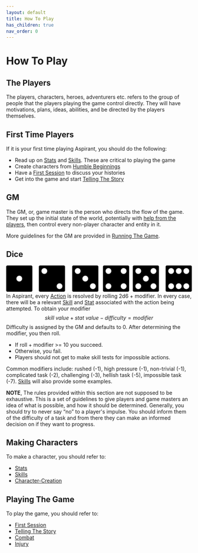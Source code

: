 ```yaml
---
layout: default
title: How To Play
has_children: true
nav_order: 0
---
```

# How To Play
## The Players
The players, characters, heroes, adventurers etc. refers to the group of people that the players playing the game control directly. They will have motivations, plans, ideas, abilities, and be directed by the players themselves.

## First Time Players
If it is your first time playing Aspirant, you should do the following:
* Read up on [Stats](Stats) and [Skills](Skills). These are critical to playing the game
* Create characters from [Humble Beginnings](Humble-Beginnings)
* Have a [First Session](First-Session) to discuss your histories
* Get into the game and start [Telling The Story](Telling-The-Story)

## GM
The GM, or, game master is the person who directs the flow of the game. They set up the initial state of the world, potentially with [help from the players](First-Session), then control every non-player character and entity in it.

More guidelines for the GM are provided in [Running The Game](Running-The-Game).

## Dice
![dice-icons](Content/dice-icons.svg)
In Aspirant, every [Action](Terminology#Action) is resolved by rolling 2d6 + modifier. In every case, there will be a relevant [Skill](Skills) and [Stat](Stats) associated with the action being attempted. To obtain your modifier
$$skill\ value + stat\ value - difficulty = modifier$$ 
Difficulty is assigned by the GM and defaults to 0. After determining the modifier, you then roll. 
* If roll + modifier >= 10 you succeed.
* Otherwise, you fail.
* Players should not get to make skill tests for impossible actions.

Common modifiers include: rushed (-1), high pressure (-1), non-trivial (-1), complicated task (-2), challenging (-3), hellish task (-5), impossible task (-7). [Skills](Skills) will also provide some examples.

**NOTE**, The rules provided within this section are not supposed to be exhaustive. This is a set of guidelines to give players and game masters an idea of what is possible, and how it should be determined. Generally, you should try to never say “no” to a player's impulse. You should inform them of the difficulty of a task and from there they can make an informed decision on if they want to progress.

## Making Characters
To make a character, you should refer to:
 * [Stats](Stats)
 * [Skills](Skills)
 * [Character-Creation](Character-Creation)

## Playing The Game
To play the game, you should refer to:
* [First Session](First-Session)
* [Telling The Story](Telling-The-Story)
* [Combat](Combat)
* [Injury](Injury)
